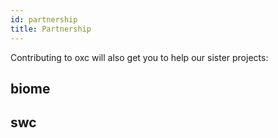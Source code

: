 ```yaml
---
id: partnership
title: Partnership
---
```


Contributing to oxc will also get you to help our sister projects:

## biome

## swc
